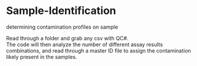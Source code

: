 # Sample-Identification
determining contamination profiles on sample

Read through a folder and grab any csv with QC#.  
The code will then analyze the number of different assay results combinations, and read through a master ID file to assign the contamination likely present in the samples.
